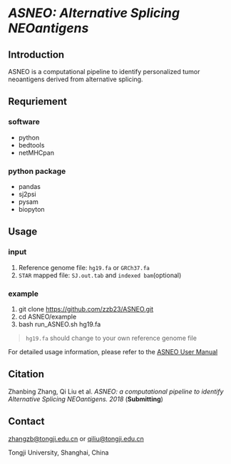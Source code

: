 # _**ASNEO**: **A**lternative **S**plicing **NEO**antigens_

## Introduction
ASNEO is a computational pipeline to identify personalized tumor neoantigens derived from alternative splicing.

## Requriement
### software
* python
* bedtools
* netMHCpan

### python package
* pandas
* sj2psi
* pysam
* biopyton

## Usage
### input
1. Reference genome file: `hg19.fa` or `GRCh37.fa`
2. `STAR` mapped file: `SJ.out.tab` and `indexed bam`(optional)

### example
1. git clone https://github.com/zzb23/ASNEO.git
2. cd ASNEO/example
3. bash run_ASNEO.sh hg19.fa 
> `hg19.fa` should change to your own reference genome file

For detailed usage information, please refer to the [ASNEO User Manual](/doc/AS_User_Manual.md)

## Citation
Zhanbing Zhang, Qi Liu et al. *ASNEO: a computational pipeline to identify Alternative Splicing NEOantigens. 2018*  (**Submitting**)

## Contact
zhangzb@tongji.edu.cn or qiliu@tongji.edu.cn

Tongji University, Shanghai, China
